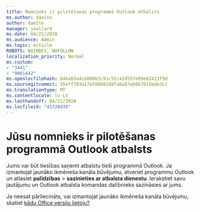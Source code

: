 ```yaml
---
title: Nomnieks ir pilotēšanas programmā Outlook atbalsts
ms.author: daeite
author: daeite
manager: joallard
ms.date: 04/21/2020
ms.audience: Admin
ms.topic: article
ROBOTS: NOINDEX, NOFOLLOW
localization_priority: Normal
ms.custom:
- "3441"
- "9001442"
ms.openlocfilehash: 646a65a4cb068b1c91c52c42d55fe09e62421f9d
ms.sourcegitcommit: 55eff703a17e500681d8fa6a87eb067019ade3cc
ms.translationtype: MT
ms.contentlocale: lv-LV
ms.lasthandoff: 04/22/2020
ms.locfileid: "43720439"
---
```

# <a name="your-tenant-is-piloting-in-app-support-for-outlook"></a>Jūsu nomnieks ir pilotēšanas programmā Outlook atbalsts

Jums var būt tiesības saņemt atbalstu tieši programmā Outlook. Ja izmantojat jaunāko ikmēneša kanāla būvējumu, atveriet programmu Outlook un atlasiet **palīdzības** > **sazinieties ar atbalsta dienestu**. Ierakstiet savu jautājumu un Outlook atbalsta komandas dalībnieks sazināsies ar jums.

Ja neesat pārliecināts, vai izmantojat jaunāko ikmēneša kanāla būvējumu, skatiet [kādu Office versiju lietoju?](https://support.office.com/article/932788B8-A3CE-44BF-BB09-E334518B8B19)
